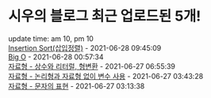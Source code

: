 # 시우의 블로그 최근 업로드된 5개!<br>

update time: am 10, pm 10<br>[Insertion Sort(삽입정렬)](https://velog.io/@dev_shu/%EC%82%BD%EC%9E%85%EC%A0%95%EB%A0%AC-xpp8v1a5) - 2021-06-28 09:45:09<br>
[Big O](https://velog.io/@dev_shu/%EC%82%BD%EC%9E%85%EC%A0%95%EB%A0%AC) - 2021-06-28 00:57:34<br>
[자료형 - 상수와 리터럴, 형변환](https://velog.io/@dev_shu/%EC%9E%90%EB%A3%8C%ED%98%95-%EC%83%81%EC%88%98%EC%99%80-%EB%A6%AC%ED%84%B0%EB%9F%B4-%ED%98%95%EB%B3%80%ED%99%98) - 2021-06-27 06:55:39<br>
[자료형 - 논리형과 자료형 없이 변수 사용](https://velog.io/@dev_shu/%EC%9E%90%EB%A3%8C%ED%98%95-%EB%85%BC%EB%A6%AC%ED%98%95%EA%B3%BC-%EC%9E%90%EB%A3%8C%ED%98%95-%EC%97%86%EC%9D%B4-%EB%B3%80%EC%88%98-%EC%82%AC%EC%9A%A9) - 2021-06-27 03:43:28<br>
[자료형 -  문자의 표현](https://velog.io/@dev_shu/%EC%9E%90%EB%A3%8C%ED%98%95-%EB%AC%B8%EC%9E%90%EC%9D%98-%ED%91%9C%ED%98%84) - 2021-06-27 03:13:38<br>
